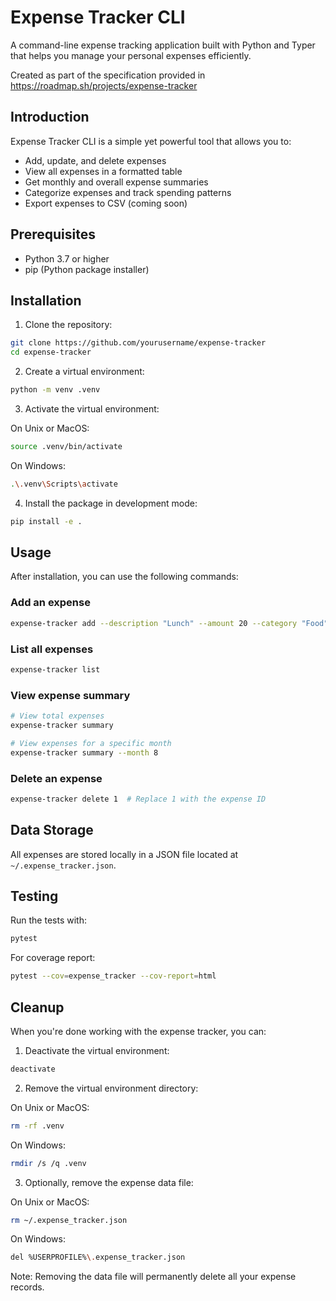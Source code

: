 # Expense Tracker CLI

A command-line expense tracking application built with Python and Typer that helps you manage your personal expenses efficiently.

Created as part of the specification provided in https://roadmap.sh/projects/expense-tracker

## Introduction

Expense Tracker CLI is a simple yet powerful tool that allows you to:
- Add, update, and delete expenses
- View all expenses in a formatted table
- Get monthly and overall expense summaries
- Categorize expenses and track spending patterns
- Export expenses to CSV (coming soon)

## Prerequisites

- Python 3.7 or higher
- pip (Python package installer)

## Installation

1. Clone the repository:
```bash
git clone https://github.com/yourusername/expense-tracker
cd expense-tracker
```

2. Create a virtual environment:
```bash
python -m venv .venv
```

3. Activate the virtual environment:

On Unix or MacOS:
```bash
source .venv/bin/activate
```

On Windows:
```bash
.\.venv\Scripts\activate
```

4. Install the package in development mode:
```bash
pip install -e .
```

## Usage

After installation, you can use the following commands:

### Add an expense
```bash
expense-tracker add --description "Lunch" --amount 20 --category "Food"
```

### List all expenses
```bash
expense-tracker list
```

### View expense summary
```bash
# View total expenses
expense-tracker summary

# View expenses for a specific month
expense-tracker summary --month 8
```

### Delete an expense
```bash
expense-tracker delete 1  # Replace 1 with the expense ID
```

## Data Storage

All expenses are stored locally in a JSON file located at `~/.expense_tracker.json`.

## Testing

Run the tests with:
```bash
pytest
```

For coverage report:
```bash
pytest --cov=expense_tracker --cov-report=html
```

## Cleanup

When you're done working with the expense tracker, you can:

1. Deactivate the virtual environment:
```bash
deactivate
```

2. Remove the virtual environment directory:

On Unix or MacOS:
```bash
rm -rf .venv
```

On Windows:
```bash
rmdir /s /q .venv
```

3. Optionally, remove the expense data file:

On Unix or MacOS:
```bash
rm ~/.expense_tracker.json
```

On Windows:
```bash
del %USERPROFILE%\.expense_tracker.json
```

Note: Removing the data file will permanently delete all your expense records.

